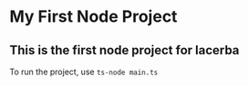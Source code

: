 # My First Node Project

## This is the first node project for lacerba

To run the project, use `ts-node main.ts`
